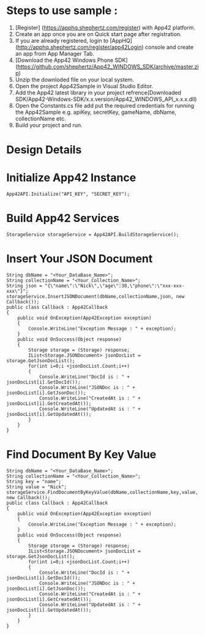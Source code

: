 # Steps to use sample : 

1. [Register] (https://apphq.shephertz.com/register) with App42 platform.
2. Create an app once you are on Quick start page after registration.
3. If you are already registered, login to [AppHQ] (http://apphq.shephertz.com/register/app42Login) console and create an app from App Manager Tab.
4. [Download the App42 Windows Phone SDK] (https://github.com/shephertz/App42_WINDOWS_SDK/archive/master.zip)
5. Unzip the downloded file on your local system.
5. Open the project App42Sample in Visual Studio Editor. 
6. Add the App42 latest library in your project refrence(Downloaded SDK/App42-Windows-SDK/x.x.version/App42_WINDOWS_API_x.x.x.dll)
7. Open the Constants.cs file add put the required credentials for running the App42Sample e.g. apiKey, secretKey, gameName, dbName, collectionName etc.
8. Build your project and run.

# Design Details 

# Initialize App42 Instance
 
```
App42API.Initialize("API_KEY", "SECRET_KEY");
```

# Build App42 Services

```
StorageService storageService = App42API.BuildStorageService();
```

# Insert Your JSON Document

```
String dbName = "<Your_DataBase_Name>";
String collectionName = "<Your_Collection_Name>";   
String json = "{\"name\":\"Nick\",\"age\":30,\"phone\":\"xxx-xxx-xxx\"}";  
storageService.InsertJSONDocument(dbName,collectionName,json, new Callback());    
public class Callback : App42Callback    
{    
    public void OnException(App42Exception exception)    
    {    
        Console.WriteLine("Exception Message : " + exception);    
    }    
    public void OnSuccess(Object response)    
    {    
        Storage storage = (Storage) response;  
        IList<Storage.JSONDocument> jsonDocList = storage.GetJsonDocList();   
        for(int i=0;i <jsonDocList.Count;i++)  
        {     
            Console.WriteLine("DocId is : " + jsonDocList[i].GetDocId());  
            Console.WriteLine("JSONDoc is : " + jsonDocList[i].GetJsonDoc());  
            Console.WriteLine("CreatedAt is : " + jsonDocList[i].GetCreatedAt());  
            Console.WriteLine("UpdatedAt is : " + jsonDocList[i].GetUpdatedAt());  
        }    
    }    
}           
```

# Find Document By Key Value

```
String dbName = "<Your_DataBase_Name>";
String collectionName = "<Your_Collection_Name>"; 
String key = "name"; 
String value = "Nick"; 
storageService.FindDocumentByKeyValue(dbName,collectionName,key,value, new Callback());  
public class Callback : App42Callback  
{  
	public void OnException(App42Exception exception)  
	{  
		Console.WriteLine("Exception Message : " + exception);  
	}  
	public void OnSuccess(Object response)  
	{  
		Storage storage = (Storage) response;
		IList<Storage.JSONDocument> jsonDocList = storage.GetJsonDocList(); 
		for(int i=0;i <jsonDocList.Count;i++)
		{   
			Console.WriteLine("DocId is : " + jsonDocList[i].GetDocId());
			Console.WriteLine("JSONDoc is : " + jsonDocList[i].GetJsonDoc());
			Console.WriteLine("CreatedAt is : " + jsonDocList[i].GetCreatedAt());
			Console.WriteLine("UpdatedAt is : " + jsonDocList[i].GetUpdatedAt());
		} 
	}  
}  
```
